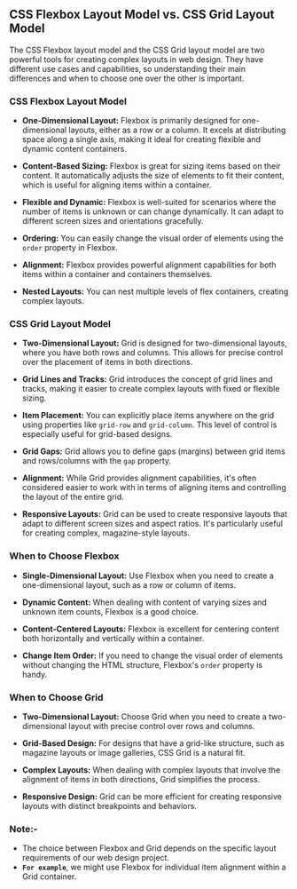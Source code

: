 ## CSS Flexbox Layout Model vs. CSS Grid Layout Model

The CSS Flexbox layout model and the CSS Grid layout model are two powerful tools for creating complex layouts in web design. They have different use cases and capabilities, so understanding their main differences and when to choose one over the other is important.

### CSS Flexbox Layout Model

- **One-Dimensional Layout:** Flexbox is primarily designed for one-dimensional layouts, either as a row or a column. It excels at distributing space along a single axis, making it ideal for creating flexible and dynamic content containers.

- **Content-Based Sizing:** Flexbox is great for sizing items based on their content. It automatically adjusts the size of elements to fit their content, which is useful for aligning items within a container.

- **Flexible and Dynamic:** Flexbox is well-suited for scenarios where the number of items is unknown or can change dynamically. It can adapt to different screen sizes and orientations gracefully.

- **Ordering:** You can easily change the visual order of elements using the `order` property in Flexbox.

- **Alignment:** Flexbox provides powerful alignment capabilities for both items within a container and containers themselves.

- **Nested Layouts:** You can nest multiple levels of flex containers, creating complex layouts.

### CSS Grid Layout Model

- **Two-Dimensional Layout:** Grid is designed for two-dimensional layouts, where you have both rows and columns. This allows for precise control over the placement of items in both directions.

- **Grid Lines and Tracks:** Grid introduces the concept of grid lines and tracks, making it easier to create complex layouts with fixed or flexible sizing.

- **Item Placement:** You can explicitly place items anywhere on the grid using properties like `grid-row` and `grid-column`. This level of control is especially useful for grid-based designs.

- **Grid Gaps:** Grid allows you to define gaps (margins) between grid items and rows/columns with the `gap` property.

- **Alignment:** While Grid provides alignment capabilities, it's often considered easier to work with in terms of aligning items and controlling the layout of the entire grid.

- **Responsive Layouts:** Grid can be used to create responsive layouts that adapt to different screen sizes and aspect ratios. It's particularly useful for creating complex, magazine-style layouts.

### When to Choose Flexbox

- **Single-Dimensional Layout:** Use Flexbox when you need to create a one-dimensional layout, such as a row or column of items.

- **Dynamic Content:** When dealing with content of varying sizes and unknown item counts, Flexbox is a good choice.

- **Content-Centered Layouts:** Flexbox is excellent for centering content both horizontally and vertically within a container.

- **Change Item Order:** If you need to change the visual order of elements without changing the HTML structure, Flexbox's `order` property is handy.

### When to Choose Grid

- **Two-Dimensional Layout:** Choose Grid when you need to create a two-dimensional layout with precise control over rows and columns.

- **Grid-Based Design:** For designs that have a grid-like structure, such as magazine layouts or image galleries, CSS Grid is a natural fit.

- **Complex Layouts:** When dealing with complex layouts that involve the alignment of items in both directions, Grid simplifies the process.

- **Responsive Design:** Grid can be more efficient for creating responsive layouts with distinct breakpoints and behaviors.
### Note:- 
- The choice between Flexbox and Grid depends on the specific layout requirements of our web design project.
- **`For example`**, we might use Flexbox for individual item alignment within a Grid container.
